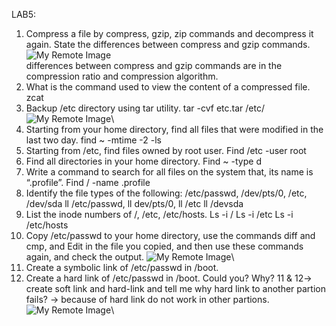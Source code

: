 LAB5:
1. Compress a file by compress, gzip, zip commands and decompress it again. State the
differences between compress and gzip commands.
![My Remote Image](https://user-images.githubusercontent.com/110028481/209424232-a40e4193-2a5b-419c-97e4-ddfd86a6d11b.png)\
differences between compress and gzip commands are in the compression ratio and compression algorithm.
2. What is the command used to view the content of a compressed file.
zcat
3. Backup /etc directory using tar utility.
tar -cvf etc.tar /etc/
![My Remote Image](https://user-images.githubusercontent.com/110028481/209424238-6eedc643-c15a-4765-99f4-7f4ae319922e.png)\
4. Starting from your home directory, find all files that were modified in the last two day.
find ~ -mtime -2 -ls
5. Starting from /etc, find files owned by root user.
Find /etc -user root
6. Find all directories in your home directory.
Find ~ -type d 
7. Write a command to search for all files on the system that, its name is “.profile”.
Find / -name .profile
8. Identify the file types of the following: /etc/passwd, /dev/pts/0, /etc, /dev/sda
ll /etc/passwd,
ll dev/pts/0,
ll /etc
ll /devsda
9. List the inode numbers of /, /etc, /etc/hosts.
Ls -i /
Ls -i /etc
Ls -i /etc/hosts
10. Copy /etc/passwd to your home directory, use the commands diff and cmp, and Edit in the
file you copied, and then use these commands again, and check the output.
![My Remote Image](https://user-images.githubusercontent.com/110028481/209424240-337fd873-3c2c-4a88-bb7c-cbc530bc642d.png)\
11. Create a symbolic link of /etc/passwd in /boot.
12. Create a hard link of /etc/passwd in /boot. Could you? Why?
11 & 12→  create soft link and hard-link and tell me why hard link to another partion fails? → because of hard link do not work in other partions.
![My Remote Image](https://user-images.githubusercontent.com/110028481/209424389-8d2e95ff-60af-4397-9c38-3dd499e8ceac.png)\
